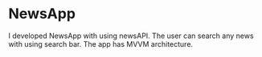 # NewsApp
I developed NewsApp with using newsAPI. The user can search any news with using search bar. The app has MVVM architecture.

